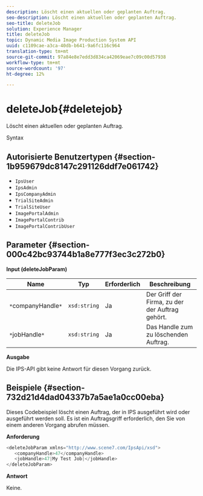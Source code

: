 ```yaml
---
description: Löscht einen aktuellen oder geplanten Auftrag.
seo-description: Löscht einen aktuellen oder geplanten Auftrag.
seo-title: deleteJob
solution: Experience Manager
title: deleteJob
topic: Dynamic Media Image Production System API
uuid: c1109cae-a3ca-40db-b641-9a6fc116c964
translation-type: tm+mt
source-git-commit: 97a84e8e7edd3d834ca42069eae7c09c00d57938
workflow-type: tm+mt
source-wordcount: '97'
ht-degree: 12%

---
```



# deleteJob{#deletejob}

Löscht einen aktuellen oder geplanten Auftrag.

Syntax

## Autorisierte Benutzertypen {#section-1b959679dc8147c291126ddf7e061742}

* `IpsUser`
* `IpsAdmin`
* `IpsCompanyAdmin`
* `TrialSiteAdmin`
* `TrialSiteUser`
* `ImagePortalAdmin`
* `ImagePortalContrib`
* `ImagePortalContribUser`

## Parameter {#section-000c42bc93744b1a8e777f3ec3c272b0}

**Input (deleteJobParam)**

| Name | Typ | Erforderlich | Beschreibung |
|---|---|---|---|
| `*`companyHandle`*` | `xsd:string` | Ja | Der Griff der Firma, zu der der Auftrag gehört. |
| `*`jobHandle`*` | `xsd:string` | Ja | Das Handle zum zu löschenden Auftrag. |

**Ausgabe**

Die IPS-API gibt keine Antwort für diesen Vorgang zurück.

## Beispiele {#section-732d21d4dad04337b7a5ae1a0cc00eba}

Dieses Codebeispiel löscht einen Auftrag, der in IPS ausgeführt wird oder ausgeführt werden soll. Es ist ein Auftragsgriff erforderlich, den Sie von einem anderen Vorgang abrufen müssen.

**Anforderung**

```java
<deleteJobParam xmlns="http://www.scene7.com/IpsApi/xsd">
   <companyHandle>47</companyHandle>
   <jobHandle>47|My Test Job|</jobHandle>
</deleteJobParam>
```

**Antwort**

Keine.
